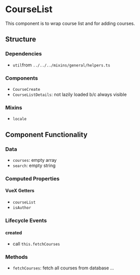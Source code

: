 CourseList
===============
This component is to wrap course list and for adding courses. 

## Structure

### Dependencies
* `util`from `../../../mixins/general/helpers.ts`

### Components
- `CourseCreate`
- `CourseListDetails`: not lazily loaded b/c always visible 

### Mixins
* `locale`

Component Functionality
---------

### Data
- `courses`: empty array
- `search`: empty string 

### Computed Properties
#### VueX Getters
- `courseList`
- `isAuthor`

### Lifecycle Events

#### created
- call `this.fetchCourses`

### Methods
- `fetchCourses`: fetch all courses from database
...
